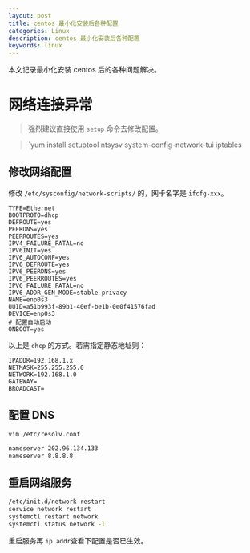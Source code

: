 ```yaml
---
layout: post
title: centos 最小化安装后各种配置
categories: Linux
description: centos 最小化安装后各种配置
keywords: linux
---
```


本文记录最小化安装 centos 后的各种问题解决。

# 网络连接异常

> 强烈建议直接使用 `setup` 命令去修改配置。

> `yum install setuptool ntsysv system-config-network-tui iptables

## 修改网络配置

修改 `/etc/sysconfig/network-scripts/` 的，网卡名字是 `ifcfg-xxx`。

```
TYPE=Ethernet
BOOTPROTO=dhcp
DEFROUTE=yes
PEERDNS=yes
PEERROUTES=yes
IPV4_FAILURE_FATAL=no
IPV6INIT=yes
IPV6_AUTOCONF=yes
IPV6_DEFROUTE=yes
IPV6_PEERDNS=yes
IPV6_PEERROUTES=yes
IPV6_FAILURE_FATAL=no
IPV6_ADDR_GEN_MODE=stable-privacy
NAME=enp0s3
UUID=a51b993f-89b1-40ef-be1b-0e0f41576fad
DEVICE=enp0s3
# 配置自动启动
ONBOOT=yes
```
以上是 `dhcp` 的方式。若需指定静态地址则：
```
IPADDR=192.168.1.x
NETMASK=255.255.255.0
NETWORK=192.168.1.0
GATEWAY=
BROADCAST=
```

## 配置 DNS

`vim /etc/resolv.conf `

```bash
nameserver 202.96.134.133
nameserver 8.8.8.8
```

## 重启网络服务

```bash
/etc/init.d/network restart
service network restart
systemctl restart network
systemctl status network -l
```

重启服务再 `ip addr`查看下配置是否已生效。
